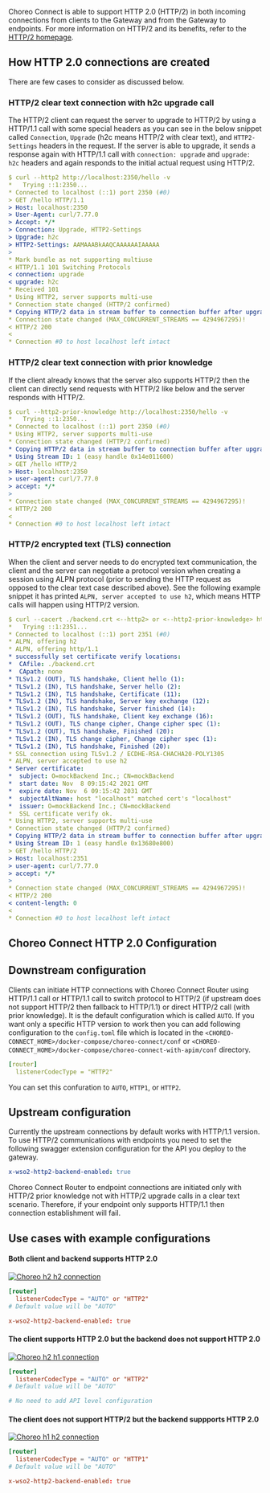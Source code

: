 Choreo Connect is able to support HTTP 2.0 (HTTP/2) in both incoming connections from clients to the Gateway and from the Gateway to endpoints. For more information on HTTP/2 and its benefits, refer to the [HTTP/2 homepage](https://http2.github.io/).

## How HTTP 2.0 connections are created

There are few cases to consider as discussed below.

### HTTP/2 clear text connection with h2c upgrade call

The HTTP/2 client can request the server to upgrade to HTTP/2 by using a HTTP/1.1 call with some special headers as you can see in the below snippet called `Connection`, `Upgrade` (h2c means HTTP/2 with clear text), and `HTTP2-Settings` headers in the request. If the server is able to upgrade, it sends a response again with HTTP/1.1 call with `connection: upgrade` and `upgrade: h2c` headers and again responds to the initial actual request using HTTP/2.

```yaml
$ curl --http2 http://localhost:2350/hello -v
*   Trying ::1:2350...
* Connected to localhost (::1) port 2350 (#0)
> GET /hello HTTP/1.1
> Host: localhost:2350
> User-Agent: curl/7.77.0
> Accept: */*
> Connection: Upgrade, HTTP2-Settings
> Upgrade: h2c
> HTTP2-Settings: AAMAAABkAAQCAAAAAAIAAAAA
> 
* Mark bundle as not supporting multiuse
< HTTP/1.1 101 Switching Protocols
< connection: upgrade
< upgrade: h2c
* Received 101
* Using HTTP2, server supports multi-use
* Connection state changed (HTTP/2 confirmed)
* Copying HTTP/2 data in stream buffer to connection buffer after upgrade: len=0
* Connection state changed (MAX_CONCURRENT_STREAMS == 4294967295)!
< HTTP/2 200 
< 
* Connection #0 to host localhost left intact
```

### HTTP/2 clear text connection with prior knowledge

If the client already knows that the server also supports HTTP/2 then the client can directly send requests with HTTP/2 like below and the server responds with HTTP/2.

```yaml
$ curl --http2-prior-knowledge http://localhost:2350/hello -v
*   Trying ::1:2350...
* Connected to localhost (::1) port 2350 (#0)
* Using HTTP2, server supports multi-use
* Connection state changed (HTTP/2 confirmed)
* Copying HTTP/2 data in stream buffer to connection buffer after upgrade: len=0
* Using Stream ID: 1 (easy handle 0x14e011600)
> GET /hello HTTP/2
> Host: localhost:2350
> user-agent: curl/7.77.0
> accept: */*
> 
* Connection state changed (MAX_CONCURRENT_STREAMS == 4294967295)!
< HTTP/2 200 
< 
* Connection #0 to host localhost left intact
```

### HTTP/2 encrypted text (TLS) connection

When the client and server needs to do encrypted text communication, the client and the server can negotiate a protocol version when creating a session using ALPN protocol (prior to sending the HTTP request as opposed to the clear text case described above). See the following example snippet it has printed `ALPN, server accepted to use h2`, which means HTTP calls will happen using HTTP/2 version.

```yaml
$ curl --cacert ./backend.crt <--http2> or <--http2-prior-knowledge> https://localhost:2351/hello
*   Trying ::1:2351...
* Connected to localhost (::1) port 2351 (#0)
* ALPN, offering h2
* ALPN, offering http/1.1
* successfully set certificate verify locations:
*  CAfile: ./backend.crt
*  CApath: none
* TLSv1.2 (OUT), TLS handshake, Client hello (1):
* TLSv1.2 (IN), TLS handshake, Server hello (2):
* TLSv1.2 (IN), TLS handshake, Certificate (11):
* TLSv1.2 (IN), TLS handshake, Server key exchange (12):
* TLSv1.2 (IN), TLS handshake, Server finished (14):
* TLSv1.2 (OUT), TLS handshake, Client key exchange (16):
* TLSv1.2 (OUT), TLS change cipher, Change cipher spec (1):
* TLSv1.2 (OUT), TLS handshake, Finished (20):
* TLSv1.2 (IN), TLS change cipher, Change cipher spec (1):
* TLSv1.2 (IN), TLS handshake, Finished (20):
* SSL connection using TLSv1.2 / ECDHE-RSA-CHACHA20-POLY1305
* ALPN, server accepted to use h2
* Server certificate:
*  subject: O=mockBackend Inc.; CN=mockBackend
*  start date: Nov  8 09:15:42 2021 GMT
*  expire date: Nov  6 09:15:42 2031 GMT
*  subjectAltName: host "localhost" matched cert's "localhost"
*  issuer: O=mockBackend Inc.; CN=mockBackend
*  SSL certificate verify ok.
* Using HTTP2, server supports multi-use
* Connection state changed (HTTP/2 confirmed)
* Copying HTTP/2 data in stream buffer to connection buffer after upgrade: len=0
* Using Stream ID: 1 (easy handle 0x13680e800)
> GET /hello HTTP/2
> Host: localhost:2351
> user-agent: curl/7.77.0
> accept: */*
> 
* Connection state changed (MAX_CONCURRENT_STREAMS == 4294967295)!
< HTTP/2 200 
< content-length: 0
< 
* Connection #0 to host localhost left intact
```

## Choreo Connect HTTP 2.0 Configuration

## Downstream configuration

Clients can initiate HTTP connections with Choreo Connect Router using HTTP/1.1 call or HTTP/1.1 call to switch protocol to HTTP/2 (if upstream does not support HTTP/2 then fallback to HTTP/1.1) or direct HTTP/2 call (with prior knowledge). It is the default configuration which is called `AUTO`. If you want only a specific HTTP version to work then you can add following configuration to the `config.toml` file which is located in the `<CHOREO-CONNECT_HOME>/docker-compose/choreo-connect/conf` or `<CHOREO-CONNECT_HOME>/docker-compose/choreo-connect-with-apim/conf` directory. 

```yaml
[router]
  listenerCodecType = "HTTP2"
```
You can set this confuration to `AUTO`, `HTTP1`, or `HTTP2`.

## Upstream configuration

Currently the upstream connections by default works with HTTP/1.1 version. To use HTTP/2 communications with endpoints you need to set the following swagger extension configuration for the API you deploy to the gateway.

```yaml
x-wso2-http2-backend-enabled: true
```

Choreo Connect Router to endpoint connections are initiated only with HTTP/2 prior knowledge not with HTTP/2 upgrade calls in a clear text scenario. Therefore, if your endpoint only supports HTTP/1.1 then connection establishment will fail.

## Use cases with example configurations

#### Both client and backend supports HTTP 2.0

[![Choreo h2 h2 connection]({{base_path}}/assets/img/deploy/http2/choreo-h2-h2-connection.png)]({{base_path}}/assets/img/deploy/http2/choreo-h2-h2-connection.png)

```toml tab="config.toml"
[router]
  listenerCodecType = "AUTO" or "HTTP2"
# Default value will be "AUTO"
```

```toml tab="Swagger yaml"
x-wso2-http2-backend-enabled: true
```

#### The client supports HTTP 2.0 but the backend does not support HTTP 2.0

[![Choreo h2 h1 connection]({{base_path}}/assets/img/deploy/http2/choreo-h2-h1-connection.png)]({{base_path}}/assets/img/deploy/http2/choreo-h2-h1-connection.png)

```toml tab="config.toml"
[router]
  listenerCodecType = "AUTO" or "HTTP2"
# Default value will be "AUTO"
```

```toml tab="Swagger yaml"
# No need to add API level configuration
```


#### The client does not support HTTP/2 but the backend suppports HTTP 2.0

[![Choreo h1 h2 connection]({{base_path}}/assets/img/deploy/http2/choreo-h1-h2-connection.png)]({{base_path}}/assets/img/deploy/http2/choreo-h1-h2-connection.png)

```toml tab="config.toml"
[router]
  listenerCodecType = "AUTO" or "HTTP1"
# Default value will be "AUTO"
```

```toml tab="Swagger yaml"
x-wso2-http2-backend-enabled: true
```
